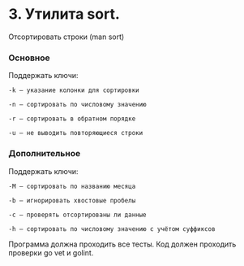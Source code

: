 # 3. Утилита sort.

Отсортировать строки (man sort)

### Основное

Поддержать ключи:

`-k — указание колонки для сортировки`

`-n — сортировать по числовому значению`

`-r — сортировать в обратном порядке`

`-u — не выводить повторяющиеся строки`

### Дополнительное

Поддержать ключи:

`-M — сортировать по названию месяца`

`-b — игнорировать хвостовые пробелы`

`-c — проверять отсортированы ли данные`

`-h — сортировать по числовому значению с учётом суффиксов`

Программа должна проходить все тесты. Код должен проходить проверки go vet и golint.
